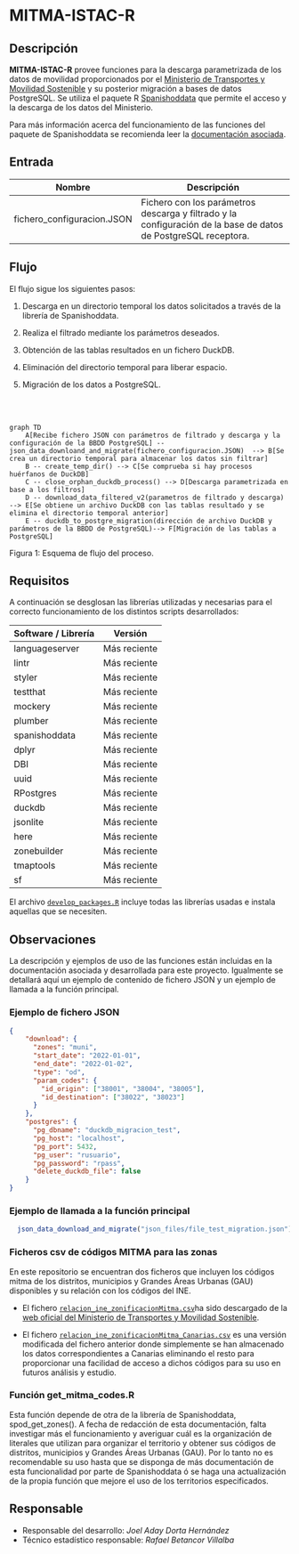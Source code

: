 # MITMA-ISTAC-R

## Descripción

**MITMA-ISTAC-R** provee funciones para la descarga parametrizada de los datos de movilidad proporcionados por el [Ministerio de Transportes y Movilidad Sostenible](https://www.transportes.gob.es/ministerio/proyectos-singulares/estudios-de-movilidad-con-big-data/opendata-movilidad) y su posterior migración a bases de datos PostgreSQL. Se utiliza el paquete R [Spanishoddata](https://github.com/rOpenSpain/spanishoddata) que permite el acceso y la descarga de los datos del Ministerio.

Para más información acerca del funcionamiento de las funciones del paquete de Spanishoddata se recomienda leer la [documentación asociada](https://ropenspain.github.io/spanishoddata/).

## Entrada

| Nombre                     | Descripción    |
| -------------------------- | -------------- |
| fichero_configuracion.JSON | Fichero con los parámetros descarga y filtrado y la configuración de la base de datos de PostgreSQL receptora. |



## Flujo

 El flujo sigue los siguientes pasos:
 
 1. Descarga en un directorio temporal los datos solicitados a través de la librería de Spanishoddata. 
 
 2. Realiza el filtrado mediante los parámetros deseados.
 
 3. Obtención de las tablas resultados en un fichero DuckDB. 
 
 4. Eliminación del directorio temporal para liberar espacio. 
 
 5. Migración de los datos a PostgreSQL.

<br><br>

```mermaid
graph TD
    A[Recibe fichero JSON con parámetros de filtrado y descarga y la configuración de la BBDD PostgreSQL] -- json_data_downloand_and_migrate(fichero_configuracion.JSON)  --> B[Se crea un directorio temporal para almacenar los datos sin filtrar]
    B -- create_temp_dir() --> C[Se comprueba si hay procesos huérfanos de DuckDB]
    C -- close_orphan_duckdb_process() --> D[Descarga parametrizada en base a los filtros]
    D -- download_data_filtered_v2(parametros de filtrado y descarga) --> E[Se obtiene un archivo DuckDB con las tablas resultado y se elimina el directorio temporal anterior]
    E -- duckdb_to_postgre_migration(dirección de archivo DuckDB y parámetros de la BBDD de PostgreSQL)--> F[Migración de las tablas a PostgreSQL]
```
Figura 1: Esquema de flujo del proceso.

## Requisitos

A continuación se desglosan las librerías utilizadas y necesarias para el correcto funcionamiento de los distintos scripts desarrollados:

| Software / Librería | Versión                |
| ------------------- | ---------------------- |
| languageserver      | Más reciente           |
| lintr               | Más reciente           |
| styler              | Más reciente           |
| testthat            | Más reciente           |
| mockery             | Más reciente           |
| plumber             | Más reciente           |
| spanishoddata       | Más reciente           |
| dplyr               | Más reciente           |
| DBI                 | Más reciente           |
| uuid                | Más reciente           |
| RPostgres           | Más reciente           |
| duckdb              | Más reciente           |
| jsonlite            | Más reciente           |
| here                | Más reciente           |
| zonebuilder         | Más reciente           |
| tmaptools           | Más reciente           |
| sf                  | Más reciente           |

El archivo [`develop_packages.R`](/develop_packages.R) incluye todas las librerías usadas e instala aquellas que se necesiten.

## Observaciones

La descripción y ejemplos de uso de las funciones están incluidas en la documentación asociada y desarrollada para este proyecto. Igualmente se detallará aquí un ejemplo de contenido de fichero JSON y un ejemplo de llamada a la función principal.

### Ejemplo de fichero JSON

```json
{
    "download": {
      "zones": "muni",
      "start_date": "2022-01-01",
      "end_date": "2022-01-02",
      "type": "od",
      "param_codes": {
        "id_origin": ["38001", "38004", "38005"],
        "id_destination": ["38022", "38023"]
      }
    },
    "postgres": {
      "pg_dbname": "duckdb_migracion_test",
      "pg_host": "localhost",
      "pg_port": 5432,
      "pg_user": "rusuario",
      "pg_password": "rpass",
      "delete_duckdb_file": false
    }
}
```

### Ejemplo de llamada a la función principal

```r
  json_data_download_and_migrate("json_files/file_test_migration.json")
```
### Ficheros csv de códigos MITMA para las zonas

En este repositorio se encuentran dos ficheros que incluyen los códigos mitma de los distritos, municipios y Grandes Áreas Urbanas (GAU) disponibles y su relación con los códigos del INE. 

* El fichero [`relacion_ine_zonificacionMitma.csv`](/relacion_ine_zonificacionMitma.csv)ha sido descargado de la [web oficial del Ministerio de Transportes y Movilidad Sostenible](https://www.transportes.gob.es/ministerio/proyectos-singulares/estudios-de-movilidad-con-big-data/opendata-movilidad).

* El fichero [`relacion_ine_zonificacionMitma_Canarias.csv`](/relacion_ine_zonificacionMitma_canarias.csv) es una versión modificada del fichero anterior donde simplemente se han almacenado los datos correspondientes a Canarias eliminando el resto para proporcionar una facilidad de acceso a dichos códigos para su uso en futuros análisis y estudio.

### Función get_mitma_codes.R

Esta función depende de otra de la librería de Spanishoddata, spod_get_zones(). A fecha de redacción de esta documentación, falta investigar más el funcionamiento y averiguar cuál es la organización de literales que utilizan para organizar el territorio y obtener sus códigos de distritos, municipios y Grandes Áreas Urbanas (GAU).  Por lo tanto no es recomendable su uso hasta que se disponga de más documentación de esta funcionalidad por parte de Spanishoddata ó se haga una actualización de la propia función que mejore el uso de los territorios especificados.

## Responsable

* Responsable del desarrollo: _Joel Aday Dorta Hernández_
* Técnico estadístico responsable: _Rafael Betancor Villalba_